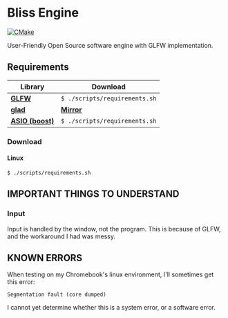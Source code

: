 # Bliss Engine
[![CMake](https://github.com/EinKara/Bliss/actions/workflows/cmake.yml/badge.svg)](https://github.com/EinKara/Bliss/actions/workflows/cmake.yml)

User-Friendly Open Source software engine with GLFW implementation.

## Requirements

| Library                                           | Download                                  |
| ------------------------------------------------- | ----------------------------------------- |
| **[GLFW](https://www.glfw.org/)**                 | ```$ ./scripts/requirements.sh```         |
| **[glad](https://glad.dav1d.de/)**                | **[Mirror](https://glad.dav1d.de/)**      |
| **[ASIO (boost)](https://think-async.com/Asio/)** | ```$ ./scripts/requirements.sh```         |

### Download

#### Linux

```console
$ ./scripts/requirements.sh
```

## IMPORTANT THINGS TO UNDERSTAND

### Input

Input is handled by the window, not the program. This is because of GLFW, and the workaround I had was messy.

## KNOWN ERRORS

When testing on my Chromebook's linux environment, I'll sometimes get this error:

```console
Segmentation fault (core dumped)
```

I cannot yet determine whether this is a system error, or a software error.
